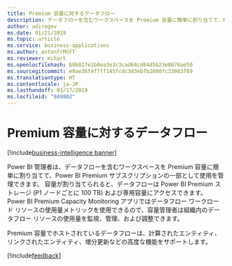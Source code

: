 ```yaml
---
title: Premium 容量に対するデータフロー
description: データフローを含むワークスペースを Premium 容量に簡単に割り当てて、Power BI Premium サブスクリプションの一部として使用を管理します。
author: adiregev
ms.date: 01/21/2019
ms.topic: article
ms.service: business-applications
ms.author: antonfrMSFT
ms.reviewer: mihart
ms.openlocfilehash: b9b817e1b8ea3e3c3cad64cd64d5b23e8676ae50
ms.sourcegitcommit: e9ae36f4f7ff145fcdc3d3ebfb2080fc33083f69
ms.translationtype: HT
ms.contentlocale: ja-JP
ms.lasthandoff: 03/17/2019
ms.locfileid: "849802"
---
```

# <a name="dataflows-on-premium-capacity"></a>Premium 容量に対するデータフロー
[!include[business-intelligence banner](../../../includes/business-intelligence.md)]



Power BI 管理者は、データフローを含むワークスペースを Premium 容量に簡単に割り当てて、Power BI Premium サブスクリプションの一部として使用を管理できます。 容量が割り当てられると、データフローは Power BI Premium ストレージ (P1 ノードごとに 100 TB) および専用容量にアクセスできます。 Power BI Premium Capacity Monitoring アプリではデータフロー ワークロード リソースの使用量メトリックを使用できるので、容量管理者は組織内のデータフロー リソースの使用量を監視、管理、および調整できます。

Premium 容量でホストされているデータフローは、計算されたエンティティ、リンクされたエンティティ、増分更新などの高度な機能をサポートします。

[!include[feedback](../../includes/service-feedback.md)]